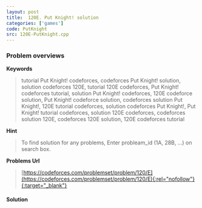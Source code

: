 ```yaml
---
layout: post
title:  120E. Put Knight! solution
categories: ['games']
code: PutKnight
src: 120E-PutKnight.cpp
---
```

### **Problem overviews**

**Keywords**
> tutorial Put Knight! codeforces, codeforces Put Knight! solution, solution codeforces 120E, tutorial 120E codeforces, Put Knight! codeforces tutorial, solution Put Knight! codeforces, 120E codeforce solution, Put Knight! codeforce solution, codeforces solution Put Knight!, 120E tutorial codeforces, solution codeforces Put Knight!, Put Knight! tutorial codeforces, solution 120E codeforces, codeforces solution 120E, codeforces 120E solution, 120E codeforces tutorial

**Hint**
> To find solution for any problems, Enter probleam_id (1A, 28B, ...) on search box. 

**Problems Url**
> [https://codeforces.com/problemset/problem/120/E](https://codeforces.com/problemset/problem/120/E){:rel="nofollow"}{:target="_blank"}

#### **Solution**



